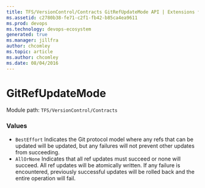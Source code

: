 ```yaml
---
title: TFS/VersionControl/Contracts GitRefUpdateMode API | Extensions for Azure DevOps Services
ms.assetid: c2780b38-fe71-c2f1-fb42-b85ca4ea9611
ms.prod: devops
ms.technology: devops-ecosystem
generated: true
ms.manager: jillfra
author: chcomley
ms.topic: article
ms.author: chcomley
ms.date: 08/04/2016
---
```


# GitRefUpdateMode

Module path: `TFS/VersionControl/Contracts`

### Values

* `BestEffort` Indicates the Git protocol model where any refs that can be updated will be updated, but any failures will not prevent other updates from succeeding.
* `AllOrNone` Indicates that all ref updates must succeed or none will succeed. All ref updates will be atomically written. If any failure is encountered, previously successful updates will be rolled back and the entire operation will fail.

